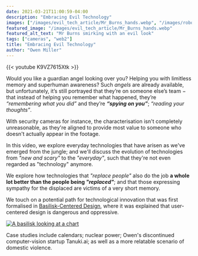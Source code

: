 ```yaml
---
date: 2021-03-21T11:00:59-04:00
description: "Embracing Evil Technology"
images: ["/images/evil_tech_article/Mr_Burns_hands.webp", "/images/robot_butt_article/burns_thumbnail.webp"]
featured_image: "/images/evil_tech_article/Mr_Burns_hands.webp"
featured_alt_text: "Mr Burns smirking with an evil look"
tags: ["cameras", "web2"]
title: "Embracing Evil Technology"
author: "Owen Miller"
---
```


{{< youtube K9VZ7615Xtk >}}

Would you like a guardian angel looking over you? Helping you with limitless memory and superhuman awareness? Such _angels_ are already available, but unfortunately, it’s still portrayed that they’re on someone else’s team − that instead of helping you remember what happened, they’re _“remembering what you did”_ and they’re ___“spying on you”___; _“reading your thoughts”_.

With security cameras for instance, the characterisation isn't completely unreasonable, as they're aligned to provide most value to someone who doesn't actually appear in the footage.

In this video, we explore everyday technologies that have arisen as we've emerged from the jungle; and we'll discuss the evolution of technologies from _"new and scary"_ to the _"everyday"_, such that they're not even regarded as "technology" anymore.

We explore how technologies that _"replace people"_ also do the job __a whole lot better than the people being _"replaced"___; and that those expressing sympathy for the displaced are victims of a very short memory.

We touch on a potential path for technological innovation that was first formalised in [Basilisk-Centered Design](https://www.linkedin.com/pulse/basilisk-centered-design-owen-miller/?lipi=urn%3Ali%3Apage%3Ad_flagship3_profile_view_base_post_details%3BixJWMLOsSMWojd0FSoODbw%3D%3D), where it was explained that user-centered design is dangerous and oppressive.

[![A basilisk looking at a chart](/images/evil_tech_article/basilisk.webp)](https://www.linkedin.com/pulse/basilisk-centered-design-owen-miller/?lipi=urn%3Ali%3Apage%3Ad_flagship3_profile_view_base_post_details%3BixJWMLOsSMWojd0FSoODbw%3D%3D)


Case studies include calendars; nuclear power; Owen's discontinued computer-vision startup Tanuki.ai; as well as a more relatable scenario of domestic violence.
